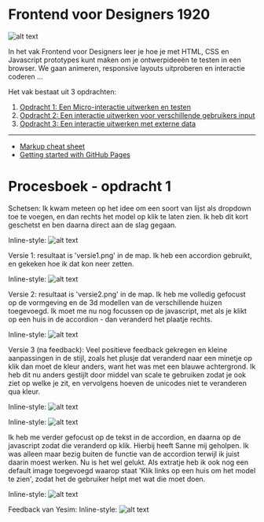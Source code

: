 # Frontend voor Designers 1920

![alt text](./img/F4Dsplash.png "Frontend voor Design Splash")

In het vak Frontend voor Designers leer je hoe je met HTML, CSS en Javascript prototypes kunt maken om je ontwerpideeën te testen in een browser. We gaan animeren, responsive layouts uitproberen en interactie coderen ...


Het vak bestaat uit 3 opdrachten:

1. [Opdracht 1: Een Micro-interactie uitwerken en testen](opdracht1/)
2. [Opdracht 2: Een interactie uitwerken voor verschillende gebruikers input](opdracht2/)
3. [Opdracht 3: Een interactie uitwerken met externe data](opdracht3/)


---
- [Markup cheat sheet](https://github.com/adam-p/markdown-here/wiki/Markdown-Cheatsheet)
- [Getting started with GitHub Pages](https://guides.github.com/features/pages/)


# Procesboek - opdracht 1

Schetsen: Ik kwam meteen op het idee om een soort van lijst als dropdown toe te voegen, en dan rechts het model op klik te laten zien. Ik heb dit kort geschetst en ben daarna direct aan de slag gegaan.

Inline-style:
![alt text](https://thomas-stevens.github.io/frontend-voor-designers-1920/opdracht1/img/README/schetsen.jpg "Schetsen van het idee")

Versie 1: resultaat is 'versie1.png' in de map. Ik heb een accordion gebruikt, en gekeken hoe ik dat kon neer zetten.

Inline-style:
![alt text](https://thomas-stevens.github.io/frontend-voor-designers-1920/opdracht1/img/README/versie1.png "Versie 1 van hoe ik het heb aangepakt")

Versie 2: resultaat is 'versie2.png' in de map. Ik heb me volledig gefocust op de vormgeving en de 3d modellen van de verschillende huizen toegevoegd. Ik moet me nu nog focussen op de javascript, met als je klikt op een huis in de accordion - dan veranderd het plaatje rechts.

Inline-style:
![alt text](https://thomas-stevens.github.io/frontend-voor-designers-1920/opdracht1/img/README/versie2.png "Versie 2 van hoe ik het heb aangepakt")

Versie 3 (na feedback): Veel positieve feedback gekregen en kleine aanpassingen in de stijl, zoals het plusje dat veranderd naar een minetje op klik dan moet de kleur anders, want het was met een blauwe achtergrond. Ik heb dit nu anders gestijlt door middel van scale te gebruiken zodat je ook ziet op welke je zit, en vervolgens hoeven de unicodes niet te veranderen qua kleur.

Inline-style:
![alt text](https://thomas-stevens.github.io/frontend-voor-designers-1920/opdracht1/img/README/versie3-accordion1.png "Accordion op hover")

Inline-style:
![alt text](https://thomas-stevens.github.io/frontend-voor-designers-1920/opdracht1/img/README/versie3-accordion1.1.png "Accordion op klik")

Ik heb me verder gefocust op de tekst in de accordion, en daarna op de javascript zodat die veranderd op klik.
Hierbij heeft Sanne mij geholpen. Ik was alleen maar bezig buiten de functie van de accordion terwijl ik juist daarin moest werken.
Nu is het wel gelukt. Als extratje heb ik ook nog een default image toegevoegd waarop staat 'Klik links op een huis om het model te zien', zodat het de gebruiker helpt met wat die moet doen.

Inline-style:
![alt text](https://thomas-stevens.github.io/frontend-voor-designers-1920/opdracht1/img/README/versie3.png "Versie 3 van hoe ik het heb aangepakt")

Feedback van Yesim:
Inline-style:
![alt text](https://thomas-stevens.github.io/frontend-voor-designers-1920/opdracht1/img/README/feedback.jpg "Feedback formulier")
